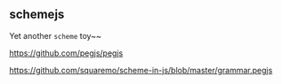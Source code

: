 ## schemejs

Yet another `scheme` toy~~

https://github.com/pegjs/pegjs

https://github.com/squaremo/scheme-in-js/blob/master/grammar.pegjs




